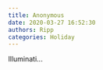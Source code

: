 ```yaml
---
title: Anonymous
date: 2020-03-27 16:52:30
authors: Ripp
categories: Holiday
---
```


 Illuminati...